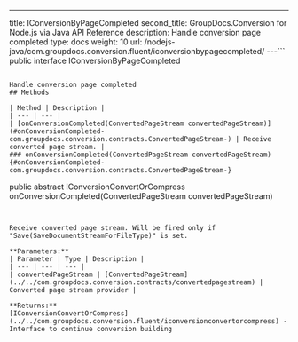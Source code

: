 ---
title: IConversionByPageCompleted
second_title: GroupDocs.Conversion for Node.js via Java API Reference
description: Handle conversion page completed
type: docs
weight: 10
url: /nodejs-java/com.groupdocs.conversion.fluent/iconversionbypagecompleted/
---```
public interface IConversionByPageCompleted
```

Handle conversion page completed
## Methods

| Method | Description |
| --- | --- |
| [onConversionCompleted(ConvertedPageStream convertedPageStream)](#onConversionCompleted-com.groupdocs.conversion.contracts.ConvertedPageStream-) | Receive converted page stream. |
### onConversionCompleted(ConvertedPageStream convertedPageStream) {#onConversionCompleted-com.groupdocs.conversion.contracts.ConvertedPageStream-}
```
public abstract IConversionConvertOrCompress onConversionCompleted(ConvertedPageStream convertedPageStream)
```


Receive converted page stream. Will be fired only if "Save(SaveDocumentStreamForFileType)" is set.

**Parameters:**
| Parameter | Type | Description |
| --- | --- | --- |
| convertedPageStream | [ConvertedPageStream](../../com.groupdocs.conversion.contracts/convertedpagestream) | Converted page stream provider |

**Returns:**
[IConversionConvertOrCompress](../../com.groupdocs.conversion.fluent/iconversionconvertorcompress) - Interface to continue conversion building
